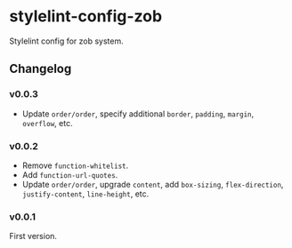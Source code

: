 # stylelint-config-zob

Stylelint config for zob system.

## Changelog

### v0.0.3

- Update `order/order`, specify additional `border`, `padding`, `margin`, `overflow`, etc.

### v0.0.2

- Remove `function-whitelist`.
- Add `function-url-quotes`.
- Update `order/order`, upgrade `content`, add `box-sizing`, `flex-direction`, `justify-content`, `line-height`, etc.

### v0.0.1

First version.
